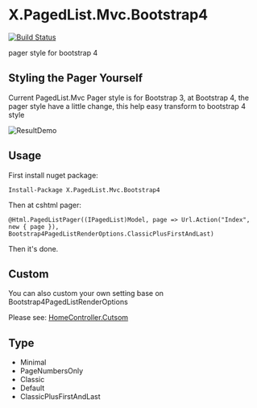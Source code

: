 # X.PagedList.Mvc.Bootstrap4
[![Build Status](https://dev.azure.com/lettucebo/Github.Build/_apis/build/status/X.PagedList.Mvc.Bootstrap4/X.PagedList.Mvc.Bootstrap4.Build?branchName=master)](https://dev.azure.com/lettucebo/Github.Build/_build/latest?definitionId=18&branchName=master)

pager style for bootstrap 4

## Styling the Pager Yourself
Current PagedList.Mvc Pager style is for Bootstrap 3, at Bootstrap 4, the pager style have a little change, this help easy transform to bootstrap 4 style

![ResultDemo](https://i.imgur.com/tUcO9Xp.png)

## Usage
First install nuget package:
```
Install-Package X.PagedList.Mvc.Bootstrap4
```

Then at cshtml pager:
``` cshtml
@Html.PagedListPager((IPagedList)Model, page => Url.Action("Index", new { page }), Bootstrap4PagedListRenderOptions.ClassicPlusFirstAndLast)
```

Then it's done.

## Custom
You can also custom your own setting base on Bootstrap4PagedListRenderOptions

Please see: [HomeController.Cutsom](https://github.com/lettucebo/X.PagedList.Mvc.Bootstrap4/blob/master/src/X.PagedList.Mvc.Bootstrap4.Core.Example/Views/Home/Custom.cshtml)

## Type
- Minimal
- PageNumbersOnly
- Classic
- Default
- ClassicPlusFirstAndLast
